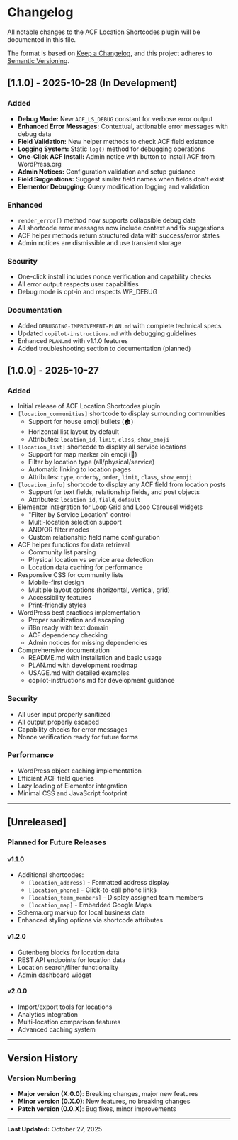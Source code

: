 # Changelog

All notable changes to the ACF Location Shortcodes plugin will be documented in this file.

The format is based on [Keep a Changelog](https://keepachangelog.com/en/1.0.0/),
and this project adheres to [Semantic Versioning](https://semver.org/spec/v2.0.0.html).

## [1.1.0] - 2025-10-28 (In Development)

### Added
- **Debug Mode:** New `ACF_LS_DEBUG` constant for verbose error output
- **Enhanced Error Messages:** Contextual, actionable error messages with debug data
- **Field Validation:** New helper methods to check ACF field existence
- **Logging System:** Static `log()` method for debugging operations
- **One-Click ACF Install:** Admin notice with button to install ACF from WordPress.org
- **Admin Notices:** Configuration validation and setup guidance
- **Field Suggestions:** Suggest similar field names when fields don't exist
- **Elementor Debugging:** Query modification logging and validation

### Enhanced
- `render_error()` method now supports collapsible debug data
- All shortcode error messages now include context and fix suggestions
- ACF helper methods return structured data with success/error states
- Admin notices are dismissible and use transient storage

### Security
- One-click install includes nonce verification and capability checks
- All error output respects user capabilities
- Debug mode is opt-in and respects WP_DEBUG

### Documentation
- Added `DEBUGGING-IMPROVEMENT-PLAN.md` with complete technical specs
- Updated `copilot-instructions.md` with debugging guidelines
- Enhanced `PLAN.md` with v1.1.0 features
- Added troubleshooting section to documentation (planned)

## [1.0.0] - 2025-10-27

### Added
- Initial release of ACF Location Shortcodes plugin
- `[location_communities]` shortcode to display surrounding communities
  - Support for house emoji bullets (🏠)
  - Horizontal list layout by default
  - Attributes: `location_id`, `limit`, `class`, `show_emoji`
- `[location_list]` shortcode to display all service locations
  - Support for map marker pin emoji (📍)
  - Filter by location type (all/physical/service)
  - Automatic linking to location pages
  - Attributes: `type`, `orderby`, `order`, `limit`, `class`, `show_emoji`
- `[location_info]` shortcode to display any ACF field from location posts
  - Support for text fields, relationship fields, and post objects
  - Attributes: `location_id`, `field`, `default`
- Elementor integration for Loop Grid and Loop Carousel widgets
  - "Filter by Service Location" control
  - Multi-location selection support
  - AND/OR filter modes
  - Custom relationship field name configuration
- ACF helper functions for data retrieval
  - Community list parsing
  - Physical location vs service area detection
  - Location data caching for performance
- Responsive CSS for community lists
  - Mobile-first design
  - Multiple layout options (horizontal, vertical, grid)
  - Accessibility features
  - Print-friendly styles
- WordPress best practices implementation
  - Proper sanitization and escaping
  - i18n ready with text domain
  - ACF dependency checking
  - Admin notices for missing dependencies
- Comprehensive documentation
  - README.md with installation and basic usage
  - PLAN.md with development roadmap
  - USAGE.md with detailed examples
  - copilot-instructions.md for development guidance

### Security
- All user input properly sanitized
- All output properly escaped
- Capability checks for error messages
- Nonce verification ready for future forms

### Performance
- WordPress object caching implementation
- Efficient ACF field queries
- Lazy loading of Elementor integration
- Minimal CSS and JavaScript footprint

---

## [Unreleased]

### Planned for Future Releases

#### v1.1.0
- Additional shortcodes:
  - `[location_address]` - Formatted address display
  - `[location_phone]` - Click-to-call phone links
  - `[location_team_members]` - Display assigned team members
  - `[location_map]` - Embedded Google Maps
- Schema.org markup for local business data
- Enhanced styling options via shortcode attributes

#### v1.2.0
- Gutenberg blocks for location data
- REST API endpoints for location data
- Location search/filter functionality
- Admin dashboard widget

#### v2.0.0
- Import/export tools for locations
- Analytics integration
- Multi-location comparison features
- Advanced caching system

---

## Version History

### Version Numbering
- **Major version (X.0.0)**: Breaking changes, major new features
- **Minor version (0.X.0)**: New features, no breaking changes
- **Patch version (0.0.X)**: Bug fixes, minor improvements

---

**Last Updated:** October 27, 2025
